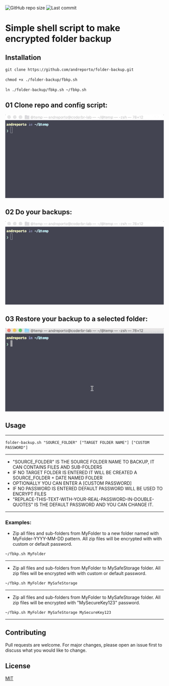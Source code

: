 ![GitHub repo size](https://img.shields.io/github/repo-size/andreporto/folder-backup) ![Last commit](https://img.shields.io/github/last-commit/andreporto/folder-backup)

# Simple shell script to make encrypted folder backup 

## Installation
```shell
git clone https://github.com/andreporto/folder-backup.git

chmod +x ./folder-backup/fbkp.sh

ln ./folder-backup/fbkp.sh ~/fbkp.sh
```

## 01 Clone repo and config script:
<img src="demo/01clone.gif">


## 02 Do your backups:
<img src="demo/02backup.gif">


## 03 Restore your backup to a selected folder:
<img src="demo/03restore.gif">


## Usage

---
```shell
folder-backup.sh "SOURCE_FOLDER" ["TARGET FOLDER NAME"] ["CUSTOM PASSWORD"]
```
---
* "SOURCE_FOLDER" IS THE SOURCE FOLDER NAME TO BACKUP, IT CAN CONTAINS FILES AND SUB-FOLDERS
* IF NO TARGET FOLDER IS ENTERED IT WILL BE CREATED A SOURCE_FOLDER + DATE NAMED FOLDER
* OPTIONALLY YOU CAN ENTER A [CUSTOM PASSWORD]
* IF NO PASSWORD IS ENTERED DEFAULT PASSWORD WILL BE USED TO ENCRYPT FILES
* "REPLACE-THIS-TEXT-WITH-YOUR-REAL-PASSWORD-IN-DOUBLE-QUOTES" IS THE DEFAULT PASSWORD AND YOU CAN CHANGE IT.
---

### Examples:


- Zip all files and sub-folders from MyFolder to a new folder named with MyFolder-YYYY-MM-DD pattern. All zip files will be encrypted with with custom or default password.
```shell
~/fbkp.sh MyFolder
```
---

- Zip all files and sub-folders from MyFolder to MySafeStorage folder. All zip files will be encrypted with with custom or default password.
```shell
~/fbkp.sh MyFolder MySafeStorage
```
---

- Zip all files and sub-folders from MyFolder to MySafeStorage folder. All zip files will be encrypted with "MySecureKey123" password.
```shell
~/fbkp.sh MyFolder MySafeStorage MySecureKey123
```
---

## Contributing
Pull requests are welcome. For major changes, please open an issue first to discuss what you would like to change.

## License
[MIT](https://choosealicense.com/licenses/mit/)
